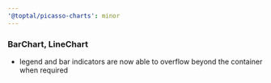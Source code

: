 ```yaml
---
'@toptal/picasso-charts': minor
---
```


### BarChart, LineChart

- legend and bar indicators are now able to overflow beyond the container when required
